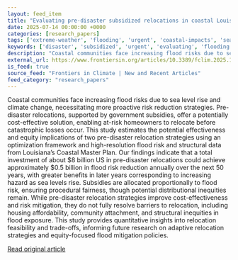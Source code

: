 ```yaml
---
layout: feed_item
title: "Evaluating pre-disaster subsidized relocations in coastal Louisiana via a game-theoretic approach"
date: 2025-07-14 00:00:00 +0000
categories: [research_papers]
tags: ['extreme-weather', 'flooding', 'urgent', 'coastal-impacts', 'sea-level-rise']
keywords: ['disaster', 'subsidized', 'urgent', 'evaluating', 'flooding', 'extreme-weather', 'coastal-impacts', 'sea-level-rise']
description: "Coastal communities face increasing flood risks due to sea level rise and climate change, necessitating more proactive risk reduction strategies"
external_url: https://www.frontiersin.org/articles/10.3389/fclim.2025.1514456
is_feed: true
source_feed: "Frontiers in Climate | New and Recent Articles"
feed_category: "research_papers"
---
```


Coastal communities face increasing flood risks due to sea level rise and climate change, necessitating more proactive risk reduction strategies. Pre-disaster relocations, supported by government subsidies, offer a potentially cost-effective solution, enabling at-risk homeowners to relocate before catastrophic losses occur. This study estimates the potential effectiveness and equity implications of two pre-disaster relocation strategies using an optimization framework and high-resolution flood risk and structural data from Louisiana’s Coastal Master Plan. Our findings indicate that a total investment of about $8 billion US in pre-disaster relocations could achieve approximately $0.5 billion in flood risk reduction annually over the next 50 years, with greater benefits in later years corresponding to increasing hazard as sea levels rise. Subsidies are allocated proportionally to flood risk, ensuring procedural fairness, though potential distributional inequities remain. While pre-disaster relocation strategies improve cost-effectiveness and risk mitigation, they do not fully resolve barriers to relocation, including housing affordability, community attachment, and structural inequities in flood exposure. This study provides quantitative insights into relocation feasibility and trade-offs, informing future research on adaptive relocation strategies and equity-focused flood mitigation policies.

[Read original article](https://www.frontiersin.org/articles/10.3389/fclim.2025.1514456)

